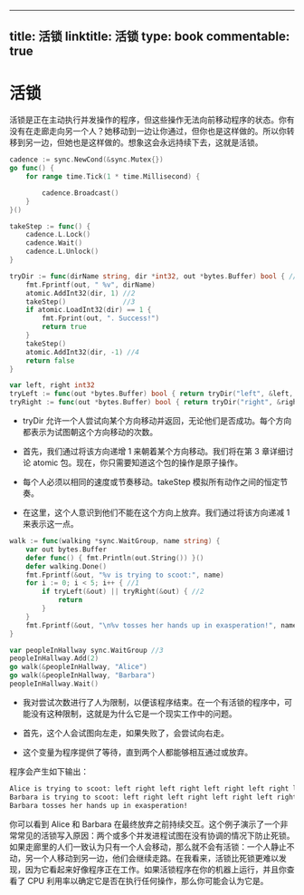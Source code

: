 
---
title: 活锁
linktitle: 活锁
type: book
commentable: true
---

# 活锁

活锁是正在主动执行并发操作的程序，但这些操作无法向前移动程序的状态。你有没有在走廊走向另一个人？她移动到一边让你通过，但你也是这样做的。所以你转移到另一边，但她也是这样做的。想象这会永远持续下去，这就是活锁。

```go
cadence := sync.NewCond(&sync.Mutex{})
go func() {
	for range time.Tick(1 * time.Millisecond) {

		cadence.Broadcast()
	}
}()

takeStep := func() {
	cadence.L.Lock()
	cadence.Wait()
	cadence.L.Unlock()
}

tryDir := func(dirName string, dir *int32, out *bytes.Buffer) bool { //1
	fmt.Fprintf(out, " %v", dirName)
	atomic.AddInt32(dir, 1) //2
	takeStep()              //3
	if atomic.LoadInt32(dir) == 1 {
		fmt.Fprint(out, ". Success!")
		return true
	}
	takeStep()
	atomic.AddInt32(dir, -1) //4
	return false
}

var left, right int32
tryLeft := func(out *bytes.Buffer) bool { return tryDir("left", &left, out) }
tryRight := func(out *bytes.Buffer) bool { return tryDir("right", &right, out) }
```

- tryDir 允许一个人尝试向某个方向移动并返回，无论他们是否成功。每个方向都表示为试图朝这个方向移动的次数。

- 首先，我们通过将该方向递增 1 来朝着某个方向移动。我们将在第 3 章详细讨论 atomic 包。现在，你只需要知道这个包的操作是原子操作。

- 每个人必须以相同的速度或节奏移动。takeStep 模拟所有动作之间的恒定节奏。

- 在这里，这个人意识到他们不能在这个方向上放弃。我们通过将该方向递减 1 来表示这一点。

```go
walk := func(walking *sync.WaitGroup, name string) {
	var out bytes.Buffer
	defer func() { fmt.Println(out.String()) }()
	defer walking.Done()
	fmt.Fprintf(&out, "%v is trying to scoot:", name)
	for i := 0; i < 5; i++ { //1
		if tryLeft(&out) || tryRight(&out) { //2
			return
		}
	}
	fmt.Fprintf(&out, "\n%v tosses her hands up in exasperation!", name)
}

var peopleInHallway sync.WaitGroup //3
peopleInHallway.Add(2)
go walk(&peopleInHallway, "Alice")
go walk(&peopleInHallway, "Barbara")
peopleInHallway.Wait()
```

- 我对尝试次数进行了人为限制，以便该程序结束。在一个有活锁的程序中，可能没有这种限制，这就是为什么它是一个现实工作中的问题。

- 首先，这个人会试图向左走，如果失败了，会尝试向右走。

- 这个变量为程序提供了等待，直到两个人都能够相互通过或放弃。

程序会产生如下输出：

```sh
Alice is trying to scoot: left right left right left right left right left right Alice tosses her hands up in exasperation!
Barbara is trying to scoot: left right left right left right left right left right
Barbara tosses her hands up in exasperation!
```

你可以看到 Alice 和 Barbara 在最终放弃之前持续交互。这个例子演示了一个非常常见的活锁写入原因：两个或多个并发进程试图在没有协调的情况下防止死锁。如果走廊里的人们一致认为只有一个人会移动，那么就不会有活锁：一个人静止不动，另一个人移动到另一边，他们会继续走路。在我看来，活锁比死锁更难以发现，因为它看起来好像程序正在工作。如果活锁程序在你的机器上运行，并且你查看了 CPU 利用率以确定它是否在执行任何操作，那么你可能会认为它是。

    